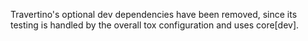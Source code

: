 Travertino's optional dev dependencies have been removed, since its testing is handled by the overall tox configuration and uses core\[dev\].
